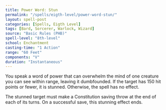 ```yaml
---
title: Power Word: Stun
permalink: "/spells/eigth-level/power-word-stun/"
layout: spell-post
categories: [Spells, Eigth Level]
tags: [Bard, Sorcerer, Warlock, Wizard]
source: "Basic Rules (PHB)"
spell-level: "8th-level"
school: Enchantment
casting-time: "1 Action"
range: "60 Feet"
components: "V"
duration: "Instantaneous"
---
```


You speak a word of power that can overwhelm the mind of one creature you can see within range, leaving it dumbfounded. If the target has 150 hit points or fewer, it is stunned. Otherwise, the spell has no effect.

The stunned target must make a Constitution saving throw at the end of each of its turns. On a successful save, this stunning effect ends.